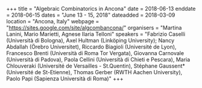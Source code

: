 +++
title = "Algebraic Combinatorics in Ancona"
date = 2018-06-13
enddate = 2018-06-15
dates = "June 13 - 15, 2018"
dateadded = 2018-03-09
location = "Ancona, Italy"
webpage = "https://sites.google.com/site/algcombancona/"
organisers = "Martina Lanini, Mario Marietti, Agnese Ilaria Telloni"
speakers = "Fabrizio Caselli (Università di Bologna), Axel Hultman (Linköping University); Nancy Abdallah (Örebro Universitet), Riccardo Biagioli (Université de Lyon), Francesco Brenti (Università di Roma Tor Vergata), Giovanna Carnovale (Università di Padova), Paola Cellini (Università di Chieti e Pescara), Maria Chlouveraki (Université de Versailles - St.Quentin), Stéphane Gaussent* (Université de St-Etienne), Thomas Gerber (RWTH Aachen University), Paolo Papi (Sapienza Università di Roma)"
+++
